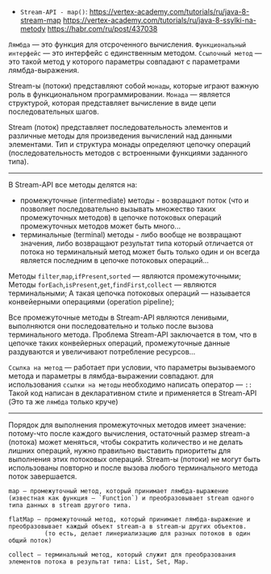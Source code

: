
* `Stream-API - map()`: https://vertex-academy.com/tutorials/ru/java-8-stream-map
                        https://vertex-academy.com/tutorials/ru/java-8-ssylki-na-metody
                        https://habr.com/ru/post/437038


`Лямбда` — это функция для отсроченного вычисления.
`Функциональный интерфейс` — это интерфейс с единственным методом.
`Ссылочный метод` — это такой метод у которого параметры совпадают с параметрами лямбда-выражения.

Stream-ы (потоки) представляют собой `монады`, которые играют важную роль в функциональном программировании.
`Монада` — является структурой, которая представляет вычисление в виде цепи последовательных шагов.

Stream (поток) представляет последовательность элементов и различные методы для произведения вычислений над данными элементами.
Тип и структура монады определяют цепочку операций (последовательность методов с встроенными функциями заданного типа).

---

В Stream-API все методы делятся на:
* промежуточные (intermediate) методы - возвращают поток (что и позволяет последовательно вызывать множество таких промежуточных методов)
                                        в цепочке потоковых операций промежуточных методов может быть много...
* терминальные (terminal) методы - либо вообще не возвращают значения, либо возвращают результат типа который отличается от потока
                                   но терминальный метод может быть только один и он всегда является последним в цепочке потоковых операций...

Методы `filter`,`map`,`ifPresent`,`sorted` — являются промежуточными;
Методы `forEach`,`isPresent`,`get`,`findFirst`,`collect` — являются терминальными;
А такая цепочка потоковых операций — называется конвейерными операциями (operation pipeline);

Все промежуточные методы в Stream-API являются ленивыми, выполняются они последовательно и только после вызова терминального метода.
Проблема Stream-API заключается в том, что в цепочке таких конвейерных операций, промежуточные данные раздуваются и увеличивают потребление ресурсов...

`Ссылка на метод` — работает при условии, что параметры вызываемого метода и параметры в лямбда-выражении совпадают.
                    для использования `ссылки на методы` необходимо написать оператор — `::`
Такой код написан в декларативном стиле и применяется в Stream-API (Это та же `лямбда` только круче)

---

Порядок для выполнения промежуточных методов имеет значение:
потому-что после каждого вычисления, остаточный размер stream-а (потока) может меняться,
чтобы сократить количество и не делать лишних операций, нужно правильно выставить приоритеты для выполнения этих потоковых операций.
Stream-ы (потоки) не могут быть использованы повторно и после вызова любого терминального метода поток завершается.

```text
map — промежуточный метод, который принимает лямбда-выражение (известная как функция — `Function`) и преобразовывает stream одного типа данных в stream другого типа.
```

```text
flatMap — промежуточный метод, который принимает лямбда-выражение и преобразовывает каждый объект stream-а в stream-ы других объектов.
          (то есть, делает линериализацию для разных потоков в один общий поток)
```

```text
collect — терминальный метод, который служит для преобразования элементов потока в результат типа: List, Set, Map.
```
